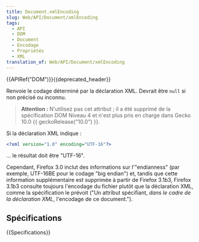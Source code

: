 ```yaml
---
title: Document.xmlEncoding
slug: Web/API/Document/xmlEncoding
tags:
  - API
  - DOM
  - Document
  - Encodage
  - Propriétés
  - XML
translation_of: Web/API/Document/xmlEncoding
---
```


{{APIRef("DOM")}}{{deprecated_header}}

Renvoie le codage déterminé par la déclaration XML. Devrait être `null` si non précisé ou inconnu.

> **Attention :** N'utilisez pas cet attribut ; il a été supprimé de la spécification DOM Niveau 4 et n'est plus pris en charge dans Gecko 10.0 {{ geckoRelease("10.0") }}.

Si la déclaration XML indique :

```xml
<?xml version="1.0" encoding="UTF-16"?>
```

... le résultat doit être "UTF-16".

Cependant, Firefox 3.0 inclut des informations sur l'"endianness" (par exemple, UTF-16BE pour le codage "big endian") et, tandis que cette information supplémentaire est supprimée à partir de Firefox 3.1b3, Firefox 3.1b3 consulte toujours l'encodage du fichier plutôt que la déclaration XML, comme la spécification le prévoit ("Un attribut spécifiant, _dans le cadre de la déclaration XML_, l'encodage de ce document.").

## Spécifications

{{Specifications}}
